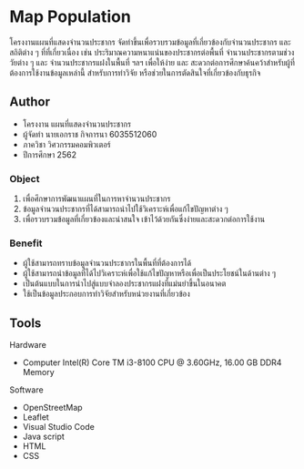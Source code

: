 # Map Population

โครงงานแผนที่แสดงจำนวนประชากร จัดทำขึ้นเพื่อรวบรวมข้อมูลที่เกี่ยวข้องกับจำนวนประชากร และ สถิติต่าง ๆ ที่ที่เกี่ยวเนื่อง เช่น ประริมาณความหนาแน่นของประชากรต่อพื้นที่ จำนวนประชากรตามช่วงวัยต่าง ๆ และ จำนวนประชากรแฝงในพื้นที่ ฯลฯ เพื่อให้ง่าย และ สะดวกต่อการศึกษาค้นคว้าสำหรับผู้ที่ต้องการใช้งานข้อมูลเหล่านี้ สำหรับการทำวิจัย หรือช่วยในการตัดสินใจที่เกี่ยวข้องกับธุรกิจ

## Author
- โครงงาน         แผนที่แสดงจำนวนประชากร
- ผู้จัดทำ	        นายเอกราช  กิจการนา	6035512060
- ภาควิชา         วิศวกรรมคอมพิวเตอร์
- ปีการศึกษา	   2562


### Object

1)	เพื่อศึกษาการพัฒนาแผนที่ในการหาจำนวนประชากร
2)	ข้อมูลจำนวนประชากรที่ได้สามารถนำไปใช้วิเคราะห์เพื่อแก้ไขปัญหาต่าง ๆ 
3)	เพื่อรวบรวมข้อมูลที่เกี่ยวข้องและน่าสนใจ เข้าไว้ด้วยกันซึ่งง่ายและสะดวกต่อการใช้งาน

### Benefit

-	ผู้ใช้สามารถทราบข้อมูลจำนวนประชากรในพื้นที่ที่ต้องการได้
-	ผู้ใช้สามารถนำข้อมูลที่ได้ไปวิเคราะห์เพื่อใช้แก้ไขปัญหาหรือเพื่อเป็นประโยชน์ในด้านต่าง ๆ 
-	เป็นต้นแบบในการนำไปสู่แบบจำลองประชากรแฝงที่แม่นยำขึ้นในอนาคต
-	ใช้เป็นข้อมูลประกอบการทำวิจัยสำหรับหน่วยงานที่เกี่ยวข้อง


## Tools

Hardware
-	Computer Intel(R) Core TM i3-8100 CPU @ 3.60GHz, 16.00 GB DDR4 Memory

Software
-	OpenStreetMap
-	Leaflet
-	Visual Studio Code
-	Java script
-	HTML
-	CSS